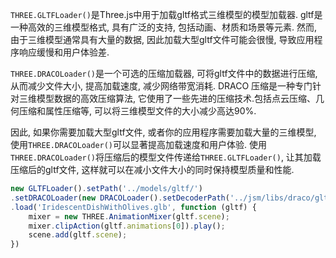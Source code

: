 `THREE.GLTFLoader()`是Three.js中用于加载gltf格式三维模型的模型加载器. gltf是一种高效的三维模型格式, 具有广泛的支持, 包括动画、材质和场景等元素.
然而, 由于三维模型通常具有大量的数据, 因此加载大型gltf文件可能会很慢, 导致应用程序响应缓慢和用户体验差.

`THREE.DRACOLoader()`是一个可选的压缩加载器, 可将gltf文件中的数据进行压缩, 从而减少文件大小, 提高加载速度, 减少网络带宽消耗.
DRACO 压缩是一种专门针对三维模型数据的高效压缩算法, 它使用了一些先进的压缩技术.包括点云压缩、几何压缩和属性压缩等, 可以将三维模型文件的大小减少高达90%.

因此, 如果你需要加载大型gltf文件, 或者你的应用程序需要加载大量的三维模型, 使用`THREE.DRACOLoader()`可以显著提高加载速度和用户体验.
使用`THREE.DRACOLoader()`将压缩后的模型文件传递给`THREE.GLTFLoader()`, 让其加载压缩后的gltf文件, 这样就可以在减小文件大小的同时保持模型质量和性能.

```javascript
new GLTFLoader().setPath('../models/gltf/')
.setDRACOLoader(new DRACOLoader().setDecoderPath('../jsm/libs/draco/gltf/'))
.load('IridescentDishWithOlives.glb', function (gltf) {
    mixer = new THREE.AnimationMixer(gltf.scene);
    mixer.clipAction(gltf.animations[0]).play();
    scene.add(gltf.scene);
})
```
